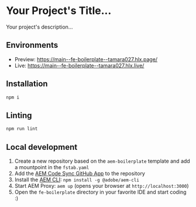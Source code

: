 # Your Project's Title...
Your project's description...

## Environments
- Preview: https://main--fe-boilerplate--tamara027.hlx.page/
- Live: https://main--fe-boilerplate--tamara027.hlx.live/

## Installation

```sh
npm i
```

## Linting

```sh
npm run lint
```

## Local development

1. Create a new repository based on the `aem-boilerplate` template and add a mountpoint in the `fstab.yaml`
1. Add the [AEM Code Sync GitHub App](https://github.com/apps/aem-code-sync) to the repository
1. Install the [AEM CLI](https://github.com/adobe/helix-cli): `npm install -g @adobe/aem-cli`
1. Start AEM Proxy: `aem up` (opens your browser at `http://localhost:3000`)
1. Open the `fe-boilerplate` directory in your favorite IDE and start coding :)
